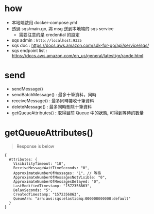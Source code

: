 # how
- 本地端啟用 docker-compose.yml
- 透過 sqs/main.go, 將 msg 送到本地端的 sqs service
    - 需要注意的是 credential 的設定
- sqs admin : `http://localhost:9325`
- sqs doc : https://docs.aws.amazon.com/sdk-for-go/api/service/sqs/
- sqs endpoint list : https://docs.aws.amazon.com/en_us/general/latest/gr/rande.html

# send
- sendMessage()
- sendBatchMessage() : 最多十筆資料，同時
- receiveMessage() : 最多同時接收十筆資料
- deleteMessage() : 最多同時刪除十筆資料  
- getQueueAttributes() : 取得目前 Queue 中的狀態, 可得到等待的數量

# getQueueAttributes()
> Response is below

```
{
  Attributes: {
    VisibilityTimeout: "10",
    ReceiveMessageWaitTimeSeconds: "0",
    ApproximateNumberOfMessages: "1", // 等待
    ApproximateNumberOfMessagesNotVisible: "0",
    ApproximateNumberOfMessagesDelayed: "0",
    LastModifiedTimestamp: "1572356863",
    DelaySeconds: "5",
    CreatedTimestamp: "1572356863",
    QueueArn: "arn:aws:sqs:elasticmq:000000000000:default"
  }
}
```